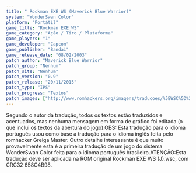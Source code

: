 ```yaml
---
title: " Rockman EXE WS (Maverick Blue Warrior)"
system: "WonderSwan Color"
platform: "Portátil"
game_title: "Rockman EXE WS"
game_category: "Ação / Tiro / Plataforma"
game_players: "1"
game_developer: "Capcom"
game_publisher: "Bandai"
game_release_date: "08/02/2003"
patch_author: "Maverick Blue Warrior"
patch_group: "Nenhum"
patch_site: "Nenhum"
patch_version: "0.9"
patch_release: "20/11/2015"
patch_type: "IPS"
patch_progress: "Textos"
patch_images: ["http://www.romhackers.org/imagens/traducoes/%5BWSC%5D%20Rockman%20EXE%20WS%20-%20Maverick%20Blue%20Warrior%20-%201.png","http://www.romhackers.org/imagens/traducoes/%5BWSC%5D%20Rockman%20EXE%20WS%20-%20Maverick%20Blue%20Warrior%20-%202.png","http://www.romhackers.org/imagens/traducoes/%5BWSC%5D%20Rockman%20EXE%20WS%20-%20Maverick%20Blue%20Warrior%20-%203.png"]
---
```

Segundo o autor da tradução, todos os textos estão traduzidos e acentuados, mas nenhuma mensagem em forma de gráfico foi editada (o que inclui os textos da abertura do jogo).OBS: Esta tradução para o idioma português usou como base a tradução para o idioma inglês feita pelo romhacker Greiga Master. Outro detalhe interessante é que muito provavelmente esta é a primeira tradução de um jogo do sistema WonderSwan Color feita para o idioma português brasileiro.ATENÇÃO:Esta tradução deve ser aplicada na ROM original Rockman EXE WS (J).wsc, com CRC32 658C4B98.